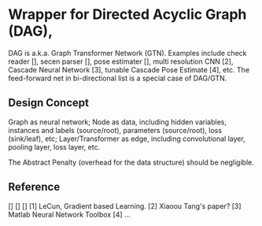 # Wrapper for Directed Acyclic Graph (DAG), 

DAG is a.k.a. Graph Transformer Network (GTN). Examples include check 
reader [], secen parser [], pose estimater [], multi resolution CNN [2], 
Cascade Neural Network [3], tunable Cascade Pose Estimate [4], etc. The
feed-forward net in bi-directional list is a special case of DAG/GTN.

## Design Concept
Graph as neural network; Node as data, including hidden variables, 
instances and labels (source/root), parameters (source/root), loss 
(sink/leaf), etc; Layer/Transformer as edge, including convolutional layer, 
pooling layer, loss layer, etc. 

The Abstract Penalty (overhead for the data structure) should be negligible.

## Reference
[]
[]
[]
[1] LeCun, Gradient based Learning.
[2] Xiaoou Tang's paper?
[3] Matlab Neural Network Toolbox
[4] ...